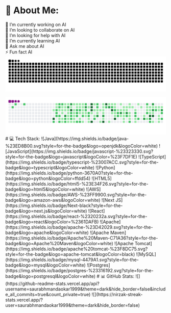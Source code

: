 # 💫 About Me:
🔭 I’m currently working on AI<br>👯 I’m looking to collaborate on AI<br>🤝 I’m looking for help with AI<br>🌱 I’m currently learning AI<br>💬 Ask me about AI<br>⚡ Fun fact AI
<picture>
  <source media="(prefers-color-scheme: dark)" srcset="https://raw.githubusercontent.com/saurabhmandaokar1999/saurabhmandaokar1999/output/github-snake-dark.svg" />
  <source media="(prefers-color-scheme: light)" srcset="https://raw.githubusercontent.com/saurabhmandaokar1999/saurabhmandaokar1999/output/github-snake.svg" />
  <img alt="github-snake" src="https://raw.githubusercontent.com/saurabhmandaokar1999/saurabhmandaokar1999/output/github-snake.svg" />
</picture>

<!-- Optional GIF fallback for environments that don’t support picture or dark mode -->
<img alt="github-snake-gif" src="https://raw.githubusercontent.com/saurabhmandaokar1999/saurabhmandaokar1999/output/github-snake.gif" />
# 💻 Tech Stack:
![Java](https://img.shields.io/badge/java-%23ED8B00.svg?style=for-the-badge&logo=openjdk&logoColor=white) ![JavaScript](https://img.shields.io/badge/javascript-%23323330.svg?style=for-the-badge&logo=javascript&logoColor=%23F7DF1E) ![TypeScript](https://img.shields.io/badge/typescript-%23007ACC.svg?style=for-the-badge&logo=typescript&logoColor=white) ![Python](https://img.shields.io/badge/python-3670A0?style=for-the-badge&logo=python&logoColor=ffdd54) ![HTML5](https://img.shields.io/badge/html5-%23E34F26.svg?style=for-the-badge&logo=html5&logoColor=white) ![AWS](https://img.shields.io/badge/AWS-%23FF9900.svg?style=for-the-badge&logo=amazon-aws&logoColor=white) ![Next JS](https://img.shields.io/badge/Next-black?style=for-the-badge&logo=next.js&logoColor=white) ![React](https://img.shields.io/badge/react-%2320232a.svg?style=for-the-badge&logo=react&logoColor=%2361DAFB) ![Apache](https://img.shields.io/badge/apache-%23D42029.svg?style=for-the-badge&logo=apache&logoColor=white) ![Apache Maven](https://img.shields.io/badge/Apache%20Maven-C71A36?style=for-the-badge&logo=Apache%20Maven&logoColor=white) ![Apache Tomcat](https://img.shields.io/badge/apache%20tomcat-%23F8DC75.svg?style=for-the-badge&logo=apache-tomcat&logoColor=black) ![MySQL](https://img.shields.io/badge/mysql-4479A1.svg?style=for-the-badge&logo=mysql&logoColor=white) ![Postgres](https://img.shields.io/badge/postgres-%23316192.svg?style=for-the-badge&logo=postgresql&logoColor=white)
# 📊 GitHub Stats:
![](https://github-readme-stats.vercel.app/api?username=saurabhmandaokar1999&theme=dark&hide_border=false&include_all_commits=true&count_private=true) ![](https://nirzak-streak-stats.vercel.app/?user=saurabhmandaokar1999&theme=dark&hide_border=false)<br/>

<!-- Proudly created with GPRM ( https://gprm.itsvg.in ) -->
